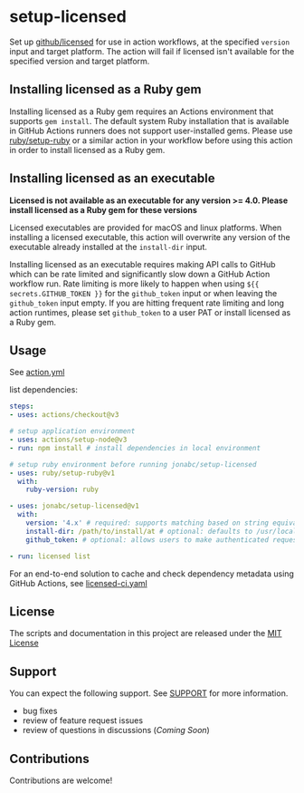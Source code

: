 # setup-licensed

Set up [github/licensed](https://github.com/github/licensed) for use in action workflows, at the specified `version` input and target platform.  The action will fail if licensed isn't available for the specified version and target platform.

## Installing licensed as a Ruby gem

Installing licensed as a Ruby gem requires an Actions environment that supports `gem install`.  The default system Ruby installation that is available in GitHub Actions runners does not support user-installed gems.  Please use [ruby/setup-ruby](https://github.com/ruby/setup-ruby) or a similar action in your workflow before using this action in order to install licensed as a Ruby gem.

## Installing licensed as an executable

**Licensed is not available as an executable for any version >= 4.0.  Please install licensed as a Ruby gem for these versions**

Licensed executables are provided for macOS and linux platforms.  When installing a licensed executable, this action will overwrite any version of the executable already installed at the `install-dir` input.

Installing licensed as an executable requires making API calls to GitHub which can be rate limited and significantly slow down a GitHub Action workflow run.  Rate limiting is more likely to happen when using `${{ secrets.GITHUB_TOKEN }}` for the `github_token` input or when leaving the `github_token` input empty.  If you are hitting frequent rate limiting and long action runtimes, please set `github_token` to a user PAT or install licensed as a Ruby gem.

## Usage

See [action.yml](action.yml)

list dependencies:

```yaml
steps:
- uses: actions/checkout@v3

# setup application environment
- uses: actions/setup-node@v3
- run: npm install # install dependencies in local environment

# setup ruby environment before running jonabc/setup-licensed
- uses: ruby/setup-ruby@v1
  with:
    ruby-version: ruby

- uses: jonabc/setup-licensed@v1
  with:
    version: '4.x' # required: supports matching based on string equivalence or node-semver range
    install-dir: /path/to/install/at # optional: defaults to /usr/local/bin
    github_token: # optional: allows users to make authenticated requests to GitHub's APIs

- run: licensed list
```

For an end-to-end solution to cache and check dependency metadata using GitHub Actions, see [licensed-ci.yaml](.github/workflows/licensed-ci.yaml)

## License

The scripts and documentation in this project are released under the [MIT License](LICENSE)

## Support

You can expect the following support.  See [SUPPORT](SUPPORT.md) for more information.

- bug fixes
- review of feature request issues
- review of questions in discussions (_Coming Soon_)

## Contributions

Contributions are welcome!
